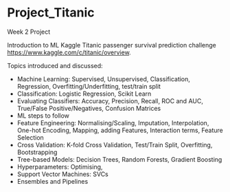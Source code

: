# Project_Titanic
Week 2 Project

Introduction to ML Kaggle Titanic passenger survival prediction challenge https://www.kaggle.com/c/titanic/overview.

Topics introduced and discussed:
- Machine Learning: Supervised, Unsupervised, Classification, Regression, Overfitting/Underfitting, test/train split
- Classification: Logistic Regression, Scikit Learn
- Evaluating Classifiers: Accuracy, Precision, Recall, ROC and AUC, True/False Positive/Negatives, Confusion Matrices
- ML steps to follow
- Feature Engineering: Normalising/Scaling, Imputation, Interpolation, One-hot Encoding, Mapping, adding Features, Interaction terms, Feature Selection
- Cross Validation: K-fold Cross Validation, Test/Train Split, Overfitting, Bootstrapping
- Tree-based Models: Decision Trees, Random Forests, Gradient Boosting
- Hyperparameters: Optimising,
- Support Vector Machines: SVCs
- Ensembles and Pipelines

